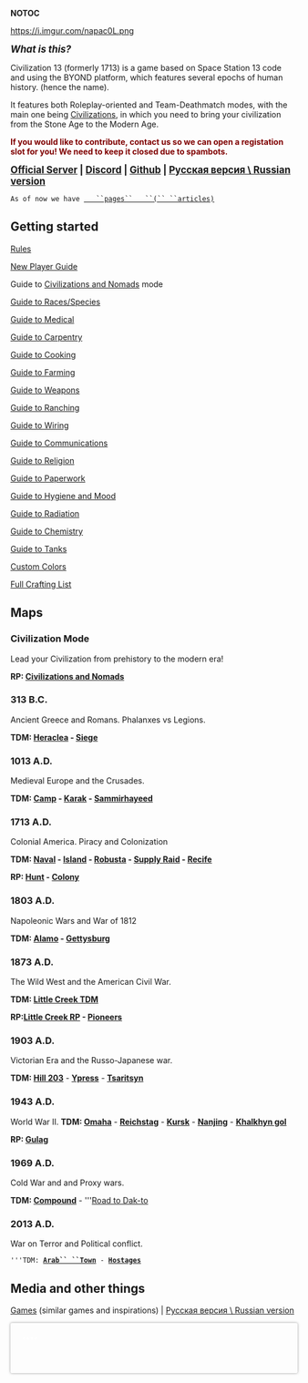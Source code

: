 __NOTOC__

<div class="center" style="width:auto; margin-left:auto; margin-right:auto;">

<https://i.imgur.com/napac0L.png>

</div>

<div class="center" style="width:auto; margin-left:auto; margin-right:auto;">

***<big>What is this?</big>***

Civilization 13 (formerly 1713) is a game based on Space Station 13 code
and using the BYOND platform, which features several epochs of human
history. (hence the name).

It features both Roleplay-oriented and Team-Deathmatch modes, with the
main one being [Civilizations](Civilizations_and_Nomads "wikilink"), in
which you need to bring your civilization from the Stone Age to the
Modern Age.

<font color='#7F0000'>**If you would like to contribute, contact us so
we can open a registation slot for you\! We need to keep it closed due
to spambots.**</font>

<big>**[Official Server](https://1713.eu/server) |
[Discord](https://discord.gg/hBEtg4x) |
[Github](https://github.com/Civ13-SS13/Civ13) | [Русская версия \\
Russian version](Русская_версия_/_Russian_version "wikilink")**</big>

`As of now we have `[`   ``pages``   ``(``
 ``articles)`](Special:Statistics "wikilink")

</div>

## Getting started

[Rules](Rules "wikilink")

[New Player Guide](New_Player_Guide "wikilink")

Guide to [Civilizations and Nomads](Civilizations_and_Nomads "wikilink")
mode

[Guide to Races/Species](Guide_to_Races/Species "wikilink")

[Guide to Medical](Guide_to_Medical "wikilink")

[Guide to Carpentry](Guide_to_Carpentry "wikilink")

[Guide to Cooking](Guide_to_Cooking "wikilink")

[Guide to Farming](Guide_to_Farming "wikilink")

[Guide to Weapons](Guide_to_Weapons "wikilink")

[Guide to Ranching](Guide_to_Ranching "wikilink")

[Guide to Wiring](Guide_to_Wiring "wikilink")

[Guide to Communications](Guide_to_Communications "wikilink")

[Guide to Religion](Guide_to_Religion "wikilink")

[Guide to Paperwork](Guide_to_Paperwork "wikilink")

[Guide to Hygiene and Mood](Guide_to_Hygiene_and_Mood "wikilink")

[Guide to Radiation](Guide_to_Radiation "wikilink")

[Guide to Chemistry](Guide_to_Chemistry "wikilink")

[Guide to Tanks](Guide_to_Tanks "wikilink")

[Custom Colors](Custom_Colors "wikilink")

[Full Crafting List](Full_Crafting_List "wikilink")

## Maps

### Civilization Mode

Lead your Civilization from prehistory to the modern era\!

**RP: [Civilizations and Nomads](Civilizations_and_Nomads "wikilink")**

### 313 B.C.

Ancient Greece and Romans. Phalanxes vs Legions.

**TDM: [Heraclea](Heraclea "wikilink") - [Siege](Siege "wikilink")**

### 1013 A.D.

Medieval Europe and the Crusades.

**TDM: [Camp](Camp "wikilink") - [Karak](Karak "wikilink") -
[Sammirhayeed](Sammirhayeed "wikilink")**

### 1713 A.D.

Colonial America. Piracy and Colonization

**TDM: [Naval](Naval "wikilink") - [Island](Island "wikilink") -
[Robusta](Robusta "wikilink") - [Supply Raid](Supply_Raid "wikilink") -
[Recife](Recife "wikilink")**

**RP: [Hunt](Hunt "wikilink") - [Colony](Colony "wikilink")**

### 1803 A.D.

Napoleonic Wars and War of 1812

**TDM: [Alamo](Alamo "wikilink") - [Gettysburg](Gettysburg "wikilink")**

### 1873 A.D.

The Wild West and the American Civil War.

**TDM: [Little Creek TDM](Little_Creek_TDM "wikilink")**

**RP:[Little Creek RP](Little_Creek_RP "wikilink") -
[Pioneers](Pioneers "wikilink")**

### 1903 A.D.

Victorian Era and the Russo-Japanese war.

**TDM: [Hill 203](Hill_203 "wikilink")** -
**[Ypress](Ypress "wikilink")** - **[Tsaritsyn](Tsaritsyn "wikilink")**

### 1943 A.D.

World War II. **TDM: [Omaha](Omaha "wikilink")** -
**[Reichstag](Reichstag "wikilink")** - **[Kursk](Kursk "wikilink")** -
**[Nanjing](Nanjing "wikilink")** - **[Khalkhyn
gol](Khalkhyn_gol "wikilink")**

**RP: [Gulag](Gulag "wikilink")**

### 1969 A.D.

Cold War and and Proxy wars.

**TDM: [Compound](Compound "wikilink")** - '''[Road to
Dak-to](Road_to_Dak-to "wikilink")

### 2013 A.D.

War on Terror and Political conflict.

`'''TDM: `**[`Arab``
 ``Town`](Arab_Town "wikilink")**` - `**[`Hostages`](Hostages "wikilink")**

## Media and other things

[Games](Games "wikilink") (similar games and inspirations) | [Русская
версия \\ Russian
version](Русская_версия_/_Russian_version "wikilink")

<div style="box-shadow: 0 0 .3em #999; border-radius: .2em; margin: 1em 0 2em 0; padding: 1px;">

<div style="background: #{{{color|888}}}; border-radius: .2em; color: #FFF; padding: .4em .8em .5em;">

  ****

</div>

<div style="padding: 1em;">

</div>

</div>
